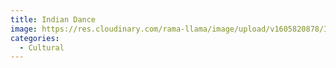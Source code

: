 ```yaml
---
title: Indian Dance
image: https://res.cloudinary.com/rama-llama/image/upload/v1605820878/Indian_Dance_w7xpbq.jpg
categories:
  - Cultural
---
```

